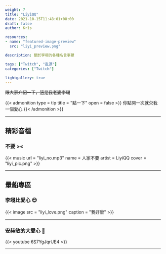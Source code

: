 ```yaml
---
weight: 7
title: "LiyiQQ"
date: 2021-10-15T11:48:01+08:00
draft: false
author: Kr1s

resources:
- name: "featured-image-preview"
  src: "liyi_preview.png"

description: 關於李翊的各種名言事蹟

tags: ["Twitch", "亂源"]
categories: ["Twitch"]

lightgallery: true
---
```



<!--more-->

~~跟大家介紹一下，這是我老婆李翊~~

{{< admonition type = tip title = "點一下" open = false >}}
你點開一次就欠我一個愛心
{{< /admonition >}}

--- 

## 精彩音檔
### 不要 ><

{{< music url = "liyi_no.mp3" name = 人家不要 artist = LiyiQQ cover = "liyi_pic.png" >}}

--- 

## 暈船專區
### 李翊比愛心 😍

{{< image src = "liyi_love.png" caption = "我好暈" >}}

---

### 安赫敏的大愛心 💖
{{< youtube 6S7YgJqrUE4 >}}

---

